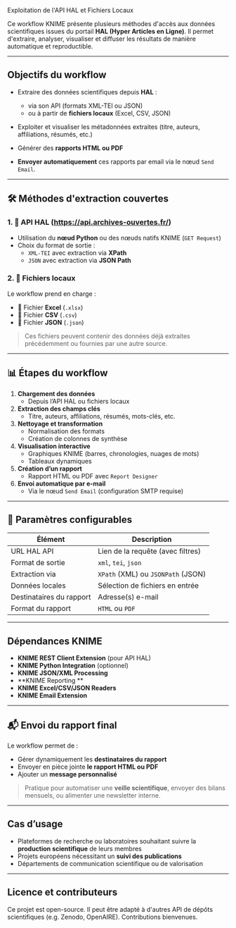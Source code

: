 Exploitation de l'API HAL et Fichiers Locaux

Ce workflow KNIME présente plusieurs méthodes d'accès aux données scientifiques issues du portail **HAL (Hyper Articles en Ligne)**. Il permet d'extraire, analyser, visualiser et diffuser les résultats de manière automatique et reproductible.

---

##  Objectifs du workflow

- Extraire des données scientifiques depuis **HAL** :
  - via son API (formats XML-TEI ou JSON)
  - ou à partir de **fichiers locaux** (Excel, CSV, JSON)

- Exploiter et visualiser les métadonnées extraites (titre, auteurs, affiliations, résumés, etc.)

- Générer des **rapports HTML ou PDF**

- **Envoyer automatiquement** ces rapports par email via le nœud `Send Email`.

---

## 🛠️ Méthodes d'extraction couvertes

### 1. 📡 API HAL (https://api.archives-ouvertes.fr/)
- Utilisation du **nœud Python** ou des nœuds natifs KNIME (`GET Request`)
- Choix du format de sortie : 
  - `XML-TEI` avec extraction via **XPath**
  - `JSON` avec extraction via **JSON Path**

### 2. 📁 Fichiers locaux
Le workflow prend en charge :
- 📄 Fichier **Excel** (`.xlsx`)
- 📄 Fichier **CSV** (`.csv`)
- 📄 Fichier **JSON** (`.json`)

> Ces fichiers peuvent contenir des données déjà extraites précédemment ou fournies par une autre source.

---

## 📊 Étapes du workflow

1. **Chargement des données**
   - Depuis l’API HAL ou fichiers locaux
2. **Extraction des champs clés**
   - Titre, auteurs, affiliations, résumés, mots-clés, etc.
3. **Nettoyage et transformation**
   - Normalisation des formats
   - Création de colonnes de synthèse
4. **Visualisation interactive**
   - Graphiques KNIME (barres, chronologies, nuages de mots)
   - Tableaux dynamiques
5. **Création d’un rapport**
   - Rapport HTML ou PDF avec `Report Designer`
6. **Envoi automatique par e-mail**
   - Via le nœud `Send Email` (configuration SMTP requise)

---

## 🔧 Paramètres configurables

| Élément                      | Description                              |
|------------------------------|------------------------------------------|
| URL HAL API                 | Lien de la requête (avec filtres)       |
| Format de sortie            | `xml`, `tei`, `json`                     |
| Extraction via              | `XPath` (XML) ou `JSONPath` (JSON)      |
| Données locales             | Sélection de fichiers en entrée          |
| Destinataires du rapport    | Adresse(s) e-mail                        |
| Format du rapport           | `HTML` ou `PDF`                          |

---

##  Dépendances KNIME

- **KNIME REST Client Extension** (pour API HAL)
- **KNIME Python Integration** (optionnel)
- **KNIME JSON/XML Processing**
- **KNIME Reporting **
- **KNIME Excel/CSV/JSON Readers**
- **KNIME Email Extension**

---

## 📬 Envoi du rapport final

Le workflow permet de :
- Gérer dynamiquement les **destinataires du rapport**
- Envoyer en pièce jointe **le rapport HTML ou PDF**
- Ajouter un **message personnalisé**

> Pratique pour automatiser une **veille scientifique**, envoyer des bilans mensuels, ou alimenter une newsletter interne.

---

##  Cas d’usage

- Plateformes de recherche ou laboratoires souhaitant suivre la **production scientifique** de leurs membres
- Projets européens nécessitant un **suivi des publications**
- Départements de communication scientifique ou de valorisation

---

##  Licence et contributeurs

Ce projet est open-source. Il peut être adapté à d'autres API de dépôts scientifiques (e.g. Zenodo, OpenAIRE). Contributions bienvenues.

